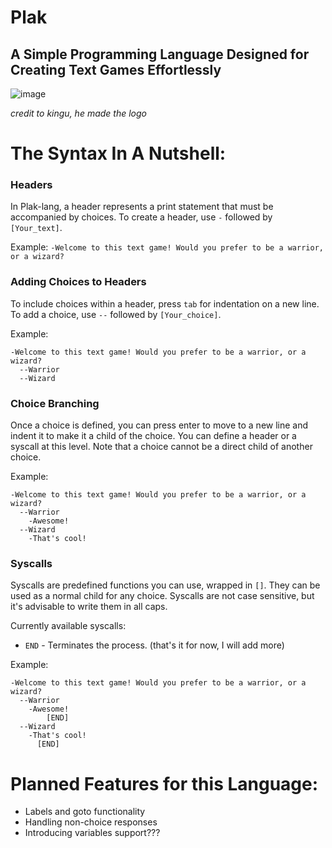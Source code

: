 # Plak
## A Simple Programming Language Designed for Creating Text Games Effortlessly

![image](https://github.com/SuperTavor/Plak/assets/111663937/4d21fdca-018b-4ef6-b9b8-af4da98a046a)

*credit to kingu, he made the logo*

# The Syntax In A Nutshell:
### Headers
In Plak-lang, a header represents a print statement that must be accompanied by choices.
To create a header, use `-` followed by `[Your_text]`.

Example:
```-Welcome to this text game! Would you prefer to be a warrior, or a wizard?```

### Adding Choices to Headers
To include choices within a header, press `tab` for indentation on a new line.
To add a choice, use `--` followed by `[Your_choice]`.

Example:
```
-Welcome to this text game! Would you prefer to be a warrior, or a wizard?
  --Warrior
  --Wizard
```

### Choice Branching
Once a choice is defined, you can press enter to move to a new line and indent it to make it a child of the choice.
You can define a header or a syscall at this level. Note that a choice cannot be a direct child of another choice.

Example:
```
-Welcome to this text game! Would you prefer to be a warrior, or a wizard?
  --Warrior
    -Awesome!
  --Wizard
    -That's cool!
```

### Syscalls
Syscalls are predefined functions you can use, wrapped in `[]`. They can be used as a normal child for any choice. Syscalls are not case sensitive, but it's advisable to write them in all caps.

Currently available syscalls:
- `END` - Terminates the process.
(that's it for now, I will add more)

Example:
```
-Welcome to this text game! Would you prefer to be a warrior, or a wizard?
  --Warrior
    -Awesome!
        [END]
  --Wizard
    -That's cool!
      [END]
```

# Planned Features for this Language:
- Labels and goto functionality
- Handling non-choice responses
- Introducing variables support???
